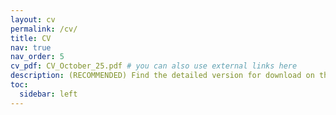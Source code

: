 ```yaml
---
layout: cv
permalink: /cv/
title: CV
nav: true
nav_order: 5
cv_pdf: CV_October_25.pdf # you can also use external links here
description: (RECOMMENDED) Find the detailed version for download on the right --->
toc:
  sidebar: left
---
```

